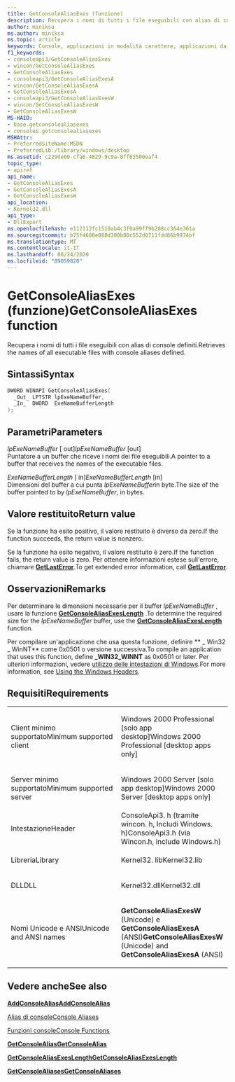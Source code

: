 ```yaml
---
title: GetConsoleAliasExes (funzione)
description: Recupera i nomi di tutti i file eseguibili con alias di console definiti.
author: miniksa
ms.author: miniksa
ms.topic: article
keywords: Console, applicazioni in modalità carattere, applicazioni da riga di comando, applicazioni Terminal, API console
f1_keywords:
- consoleapi3/GetConsoleAliasExes
- wincon/GetConsoleAliasExes
- GetConsoleAliasExes
- consoleapi3/GetConsoleAliasExesA
- wincon/GetConsoleAliasExesA
- GetConsoleAliasExesA
- consoleapi3/GetConsoleAliasExesW
- wincon/GetConsoleAliasExesW
- GetConsoleAliasExesW
MS-HAID:
- base.getconsolealiasexes
- consoles.getconsolealiasexes
MSHAttr:
- PreferredSiteName:MSDN
- PreferredLib:/library/windows/desktop
ms.assetid: c229de09-cfa6-4829-9c9a-8ff63500eaf4
topic_type:
- apiref
api_name:
- GetConsoleAliasExes
- GetConsoleAliasExesA
- GetConsoleAliasExesW
api_location:
- Kernel32.dll
api_type:
- DllExport
ms.openlocfilehash: e112112fc1510ab4c3f0a99ff9b208cc364e361a
ms.sourcegitcommit: b75f4688e080d300b80c552d0711fdd86b9974bf
ms.translationtype: MT
ms.contentlocale: it-IT
ms.lasthandoff: 08/24/2020
ms.locfileid: "89059820"
---
```

# <a name="getconsolealiasexes-function"></a><span data-ttu-id="cbce9-104">GetConsoleAliasExes (funzione)</span><span class="sxs-lookup"><span data-stu-id="cbce9-104">GetConsoleAliasExes function</span></span>


<span data-ttu-id="cbce9-105">Recupera i nomi di tutti i file eseguibili con alias di console definiti.</span><span class="sxs-lookup"><span data-stu-id="cbce9-105">Retrieves the names of all executable files with console aliases defined.</span></span>

<a name="syntax"></a><span data-ttu-id="cbce9-106">Sintassi</span><span class="sxs-lookup"><span data-stu-id="cbce9-106">Syntax</span></span>
------

```C
DWORD WINAPI GetConsoleAliasExes(
  _Out_ LPTSTR lpExeNameBuffer,
  _In_  DWORD  ExeNameBufferLength
);
```

<a name="parameters"></a><span data-ttu-id="cbce9-107">Parametri</span><span class="sxs-lookup"><span data-stu-id="cbce9-107">Parameters</span></span>
----------

<span data-ttu-id="cbce9-108">*lpExeNameBuffer* \[ out\]</span><span class="sxs-lookup"><span data-stu-id="cbce9-108">*lpExeNameBuffer* \[out\]</span></span>  
<span data-ttu-id="cbce9-109">Puntatore a un buffer che riceve i nomi dei file eseguibili.</span><span class="sxs-lookup"><span data-stu-id="cbce9-109">A pointer to a buffer that receives the names of the executable files.</span></span>

<span data-ttu-id="cbce9-110">*ExeNameBufferLength* \[ in\]</span><span class="sxs-lookup"><span data-stu-id="cbce9-110">*ExeNameBufferLength* \[in\]</span></span>  
<span data-ttu-id="cbce9-111">Dimensioni del buffer a cui punta *lpExeNameBuffer*in byte.</span><span class="sxs-lookup"><span data-stu-id="cbce9-111">The size of the buffer pointed to by *lpExeNameBuffer*, in bytes.</span></span>

<a name="return-value"></a><span data-ttu-id="cbce9-112">Valore restituito</span><span class="sxs-lookup"><span data-stu-id="cbce9-112">Return value</span></span>
------------

<span data-ttu-id="cbce9-113">Se la funzione ha esito positivo, il valore restituito è diverso da zero.</span><span class="sxs-lookup"><span data-stu-id="cbce9-113">If the function succeeds, the return value is nonzero.</span></span>

<span data-ttu-id="cbce9-114">Se la funzione ha esito negativo, il valore restituito è zero.</span><span class="sxs-lookup"><span data-stu-id="cbce9-114">If the function fails, the return value is zero.</span></span> <span data-ttu-id="cbce9-115">Per ottenere informazioni estese sull'errore, chiamare [**GetLastError**](https://msdn.microsoft.com/library/windows/desktop/ms679360).</span><span class="sxs-lookup"><span data-stu-id="cbce9-115">To get extended error information, call [**GetLastError**](https://msdn.microsoft.com/library/windows/desktop/ms679360).</span></span>

<a name="remarks"></a><span data-ttu-id="cbce9-116">Osservazioni</span><span class="sxs-lookup"><span data-stu-id="cbce9-116">Remarks</span></span>
-------

<span data-ttu-id="cbce9-117">Per determinare le dimensioni necessarie per il buffer *lpExeNameBuffer* , usare la funzione [**GetConsoleAliasExesLength**](getconsolealiasexeslength.md) .</span><span class="sxs-lookup"><span data-stu-id="cbce9-117">To determine the required size for the *lpExeNameBuffer* buffer, use the [**GetConsoleAliasExesLength**](getconsolealiasexeslength.md) function.</span></span>

<span data-ttu-id="cbce9-118">Per compilare un'applicazione che usa questa funzione, definire \*\* \_ Win32 \_ WinNT\*\* come 0x0501 o versione successiva.</span><span class="sxs-lookup"><span data-stu-id="cbce9-118">To compile an application that uses this function, define **\_WIN32\_WINNT** as 0x0501 or later.</span></span> <span data-ttu-id="cbce9-119">Per ulteriori informazioni, vedere [utilizzo delle intestazioni di Windows](https://msdn.microsoft.com/library/windows/desktop/aa383745).</span><span class="sxs-lookup"><span data-stu-id="cbce9-119">For more information, see [Using the Windows Headers](https://msdn.microsoft.com/library/windows/desktop/aa383745).</span></span>

<a name="requirements"></a><span data-ttu-id="cbce9-120">Requisiti</span><span class="sxs-lookup"><span data-stu-id="cbce9-120">Requirements</span></span>
------------

<table>
<colgroup>
<col width="50%" />
<col width="50%" />
</colgroup>
<tbody>
<tr class="odd">
<td><p><span data-ttu-id="cbce9-121">Client minimo supportato</span><span class="sxs-lookup"><span data-stu-id="cbce9-121">Minimum supported client</span></span></p></td>
<td><p><span data-ttu-id="cbce9-122">Windows 2000 Professional [solo app desktop]</span><span class="sxs-lookup"><span data-stu-id="cbce9-122">Windows 2000 Professional [desktop apps only]</span></span></p></td>
</tr>
<tr class="even">
<td><p><span data-ttu-id="cbce9-123">Server minimo supportato</span><span class="sxs-lookup"><span data-stu-id="cbce9-123">Minimum supported server</span></span></p></td>
<td><p><span data-ttu-id="cbce9-124">Windows 2000 Server [solo app desktop]</span><span class="sxs-lookup"><span data-stu-id="cbce9-124">Windows 2000 Server [desktop apps only]</span></span></p></td>
</tr>
<tr class="odd">
<td><p><span data-ttu-id="cbce9-125">Intestazione</span><span class="sxs-lookup"><span data-stu-id="cbce9-125">Header</span></span></p></td>
<td><span data-ttu-id="cbce9-126">ConsoleApi3. h (tramite wincon. h, Includi Windows. h)</span><span class="sxs-lookup"><span data-stu-id="cbce9-126">ConsoleApi3.h (via Wincon.h, include Windows.h)</span></span></td>
</tr>
<tr class="even">
<td><p><span data-ttu-id="cbce9-127">Libreria</span><span class="sxs-lookup"><span data-stu-id="cbce9-127">Library</span></span></p></td>
<td><span data-ttu-id="cbce9-128">Kernel32. lib</span><span class="sxs-lookup"><span data-stu-id="cbce9-128">Kernel32.lib</span></span></td>
</tr>
<tr class="odd">
<td><p><span data-ttu-id="cbce9-129">DLL</span><span class="sxs-lookup"><span data-stu-id="cbce9-129">DLL</span></span></p></td>
<td><span data-ttu-id="cbce9-130">Kernel32.dll</span><span class="sxs-lookup"><span data-stu-id="cbce9-130">Kernel32.dll</span></span></td>
</tr>
<tr class="even">
<td><p><span data-ttu-id="cbce9-131">Nomi Unicode e ANSI</span><span class="sxs-lookup"><span data-stu-id="cbce9-131">Unicode and ANSI names</span></span></p></td>
<td><p><span data-ttu-id="cbce9-132"><strong>GetConsoleAliasExesW</strong> (Unicode) e <strong>GetConsoleAliasExesA</strong> (ANSI)</span><span class="sxs-lookup"><span data-stu-id="cbce9-132"><strong>GetConsoleAliasExesW</strong> (Unicode) and <strong>GetConsoleAliasExesA</strong> (ANSI)</span></span></p></td>
</tr>
<tr class="odd">
</tr>
<tr class="even">
</tr>
<tr class="odd">
</tr>
<tr class="even">
</tr>
</tbody>
</table>

## <a name="span-idsee_alsospansee-also"></a><span data-ttu-id="cbce9-133"><span id="see_also"></span>Vedere anche</span><span class="sxs-lookup"><span data-stu-id="cbce9-133"><span id="see_also"></span>See also</span></span>


[<span data-ttu-id="cbce9-134">**AddConsoleAlias**</span><span class="sxs-lookup"><span data-stu-id="cbce9-134">**AddConsoleAlias**</span></span>](addconsolealias.md)

[<span data-ttu-id="cbce9-135">Alias di console</span><span class="sxs-lookup"><span data-stu-id="cbce9-135">Console Aliases</span></span>](console-aliases.md)

[<span data-ttu-id="cbce9-136">Funzioni console</span><span class="sxs-lookup"><span data-stu-id="cbce9-136">Console Functions</span></span>](console-functions.md)

[<span data-ttu-id="cbce9-137">**GetConsoleAlias**</span><span class="sxs-lookup"><span data-stu-id="cbce9-137">**GetConsoleAlias**</span></span>](getconsolealias.md)

[<span data-ttu-id="cbce9-138">**GetConsoleAliasExesLength**</span><span class="sxs-lookup"><span data-stu-id="cbce9-138">**GetConsoleAliasExesLength**</span></span>](getconsolealiasexeslength.md)

[<span data-ttu-id="cbce9-139">**GetConsoleAliases**</span><span class="sxs-lookup"><span data-stu-id="cbce9-139">**GetConsoleAliases**</span></span>](getconsolealiases.md)

 

 




